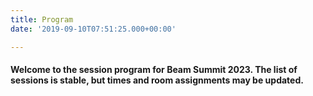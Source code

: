 ```yaml
---
title: Program
date: '2019-09-10T07:51:25.000+00:00'

---
```


<h4 class="mb-4">Welcome to the session program for Beam Summit 2023. The list of sessions is stable, but times and room assignments may be updated.</h4>


<script type="text/javascript" src="https://sessionize.com/api/v2/xmtowqnb/view/GridSmart"></script>